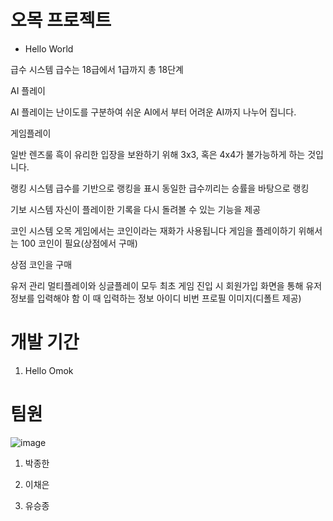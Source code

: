 # 오목 프로젝트
+ Hello World

급수 시스템
급수는 18급에서 1급까지 총 18단계

AI 플레이


AI 플레이는 난이도를 구분하여 쉬운 AI에서 부터 어려운 AI까지 나누어 집니다.

게임플레이


일반 렌즈룰
흑이 유리한 입장을 보완하기 위해 3x3, 혹은 4x4가 불가능하게 하는 것입니다.

랭킹 시스템
급수를 기반으로 랭킹을 표시
동일한 급수끼리는 승률을 바탕으로 랭킹

기보 시스템
자신이 플레이한 기록을 다시 돌려볼 수 있는 기능을 제공

코인 시스템
오목 게임에서는 코인이라는 재화가 사용됩니다
게임을 플레이하기 위해서는 100 코인이 필요(상점에서 구매)

상점
코인을 구매

유저 관리
멀티플레이와 싱글플레이 모두 최초 게임 진입 시 회원가입 화면을 통해 유저 정보를 입력해야 함
이 때 입력하는 정보
아이디
비번
프로필 이미지(디폴트 제공)




# 개발 기간
1. Hello Omok

# 팀원
![image](https://media-cldnry.s-nbcnews.com/image/upload/rockcms/2022-01/210602-doge-meme-nft-mb-1715-8afb7e.jpg)
1. 박종한

2. 이채은

3. 유승종
